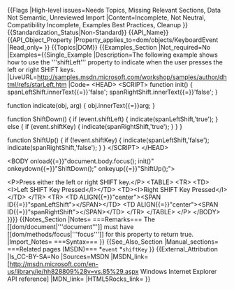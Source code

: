 {{Flags
|High-level issues=Needs Topics, Missing Relevant Sections, Data Not Semantic, Unreviewed Import
|Content=Incomplete, Not Neutral, Compatibility Incomplete, Examples Best Practices, Cleanup
}}
{{Standardization_Status|Non-Standard}}
{{API_Name}}
{{API_Object_Property
|Property_applies_to=dom/objects/KeyboardEvent
|Read_only=
}}
{{Topics|DOM}}
{{Examples_Section
|Not_required=No
|Examples={{Single_Example
|Description=The following example shows how to use the '''shiftLeft''' property to indicate when the user presses the left or right SHIFT keys.
|LiveURL=http://samples.msdn.microsoft.com/workshop/samples/author/dhtml/refs/starLeft.htm
|Code=
&lt;HEAD&gt;
&lt;SCRIPT&gt;
function init() {
    spanLeftShift.innerText{{=}}'false';
    spanRightShift.innerText{{=}}'false';
}

function indicate(obj, arg) {
    obj.innerText{{=}}arg;
}

function ShiftDown() {
    if (event.shiftLeft) {
        indicate(spanLeftShift,'true');
    }
    else {
        if (event.shiftKey) {
        indicate(spanRightShift,'true');
        }
    }
}    

function ShiftUp() {
    if (!event.shiftKey) {
        indicate(spanLeftShift,'false');
        indicate(spanRightShift,'false');
    }
}
&lt;/SCRIPT&gt;
&lt;/HEAD&gt;

&lt;BODY onload{{=}}"document.body.focus(); init()" onkeydown{{=}}"ShiftDown();" onkeyup{{=}}"ShiftUp();"&gt;

&lt;P&gt;Press either the left or right SHIFT key.&lt;/P&gt;
&lt;TABLE&gt;
&lt;TR&gt;
&lt;TD&gt;&lt;I&gt;Left SHIFT Key Pressed&lt;/I&gt;&lt;/TD&gt;
&lt;TD&gt;&lt;I&gt;Right SHIFT Key Pressed&lt;/I&gt;&lt;/TD&gt;
&lt;/TR&gt;
&lt;TR&gt;
&lt;TD ALIGN{{=}}"center"&gt;&lt;SPAN ID{{=}}"spanLeftShift"&gt;&lt;/SPAN&gt;&lt;/TD&gt;
&lt;TD ALIGN{{=}}"center"&gt;&lt;SPAN ID{{=}}"spanRightShift"&gt;&lt;/SPAN&gt;&lt;/TD&gt;
&lt;/TR&gt;
&lt;/TABLE&gt;
&lt;/P&gt;
&lt;/BODY&gt;
}}}}
{{Notes_Section
|Notes=
===Remarks===
The [[dom/document|'''document''']] must have 
[[dom/methods/focus|'''focus''']]
for this property to return true.
|Import_Notes=
===Syntax===
}}
{{See_Also_Section
|Manual_sections=
===Related pages (MSDN)===
*<code>event</code>
*<code>shiftKey</code>
}}
{{External_Attribution
|Is_CC-BY-SA=No
|Sources=MSDN
|MSDN_link=[http://msdn.microsoft.com/en-us/library/ie/hh828809%28v=vs.85%29.aspx Windows Internet Explorer API reference]
|MDN_link=
|HTML5Rocks_link=
}}